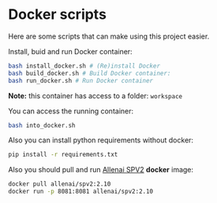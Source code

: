 # Docker scripts
Here are some scripts that can make using this project easier.

Install, buid and run Docker container:

```bash 
bash install_docker.sh # (Re)install Docker
bash build_docker.sh # Build Docker container:
bash run_docker.sh # Run Docker container
```
**Note:** this container has access to a folder: `workspace`

You can access the running container:
```bash
bash into_docker.sh
```

Also you can install python requirements without docker:
 ```bash
 pip install -r requirements.txt
 ```

Also you should pull and run [Allenai SPV2](https://github.com/allenai/spv2) **docker** image:
```bash
docker pull allenai/spv2:2.10
docker run -p 8081:8081 allenai/spv2:2.10
```